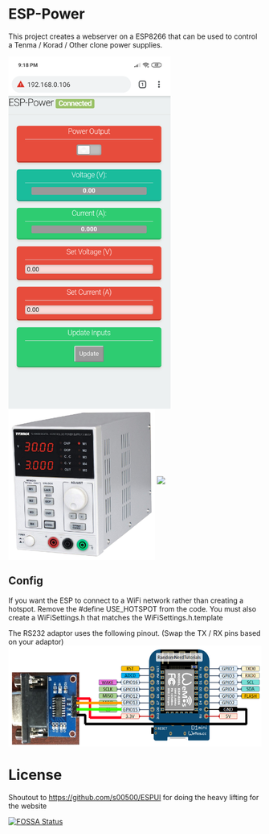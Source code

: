 # ESP-Power
This project creates a webserver on a ESP8266 that can be used to control a Tenma / Korad / Other clone power supplies.

<a href="url"><img src="./images/WebsiteUI.png" align="middle" height="700" ></a>
<a href="url"><img src="./images/tenma.jpg" align="middle" height="300" ></a>
<a href="https://app.fossa.io/projects/git%2Bgithub.com%2FJackNewman12%2FESP-Power?ref=badge_shield" alt="FOSSA Status"><img src="https://app.fossa.io/api/projects/git%2Bgithub.com%2FJackNewman12%2FESP-Power.svg?type=shield"/></a>



## Config
If you want the ESP to connect to a WiFi network rather than creating a hotspot. Remove the #define USE_HOTSPOT from the code. 
You must also create a WiFiSettings.h that matches the WiFiSettings.h.template

The RS232 adaptor uses the following pinout. (Swap the TX / RX pins based on your adaptor)
<a href="url"><img src="./images/PossiblePinout.png" align="middle" height="200" ></a>

# License

Shoutout to https://github.com/s00500/ESPUI for doing the heavy lifting for the website

[![FOSSA Status](https://app.fossa.io/api/projects/git%2Bgithub.com%2FJackNewman12%2FESP-Power.svg?type=large)](https://app.fossa.io/projects/git%2Bgithub.com%2FJackNewman12%2FESP-Power?ref=badge_large)